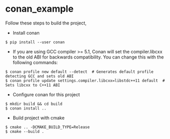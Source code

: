 # conan\_example
Follow these steps to build the project,
* Install conan
```
$ pip install --user conan
```

* If you are using GCC compiler >= 5.1, Conan will set the compiler.libcxx to the old ABI for backwards compatibility. You can change this with the following commands:
```
$ conan profile new default --detect  # Generates default profile detecting GCC and sets old ABI
$ conan profile update settings.compiler.libcxx=libstdc++11 default  # Sets libcxx to C++11 ABI

```
* Configure conan for this project
```
$ mkdir build && cd build
$ conan install ..
```

* Build project with cmake
```
$ cmake .. -DCMAKE_BUILD_TYPE=Release
$ cmake --build .
```
